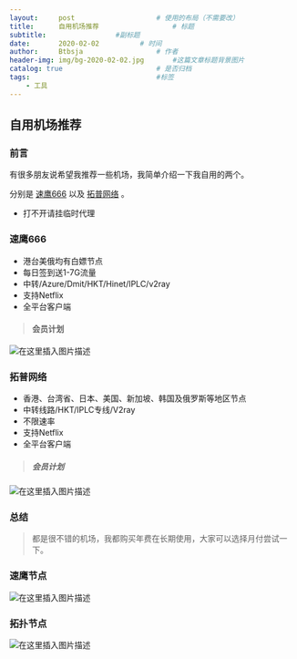```yaml
---
layout:     post   				    # 使用的布局（不需要改）
title:      自用机场推荐				    # 标题 
subtitle:                 #副标题
date:       2020-02-02 			# 时间
author:     Btbsja					# 作者
header-img: img/bg-2020-02-02.jpg 	    #这篇文章标题背景图片
catalog: true 						# 是否归档
tags:								#标签
    - 工具
---
```


## 自用机场推荐
### 前言
有很多朋友说希望我推荐一些机场，我简单介绍一下我自用的两个。  

分别是 [速鹰666](https://suying666.net/auth/register?code=Vr0n) 以及 [拓普网络](https://passr.top/auth/register?code=sMbu) 。  

* 打不开请挂临时代理

### 速鹰666
* 港台美俄均有白嫖节点
* 每日签到送1-7G流量
* 中转/Azure/Dmit/HKT/Hinet/IPLC/v2ray
* 支持Netflix
* 全平台客户端

>#### 会员计划

![在这里插入图片描述](https://img-blog.csdnimg.cn/20200221134057520.png?x-oss-process=image/watermark,type_ZmFuZ3poZW5naGVpdGk,shadow_10,text_aHR0cHM6Ly9ibG9nLmNzZG4ubmV0L0J0YnNqYQ==,size_16,color_FFFFFF,t_70)

### 拓普网络
* 香港、台湾省、日本、美国、新加坡、韩国及俄罗斯等地区节点
* 中转线路/HKT/IPLC专线/V2ray
* 不限速率
* 支持Netflix
* 全平台客户端

> ##### 会员计划

![在这里插入图片描述](https://img-blog.csdnimg.cn/20200221221520944.png?x-oss-process=image/watermark,type_ZmFuZ3poZW5naGVpdGk,shadow_10,text_aHR0cHM6Ly9ibG9nLmNzZG4ubmV0L0J0YnNqYQ==,size_16,color_FFFFFF,t_70)

### 总结

>都是很不错的机场，我都购买年费在长期使用，大家可以选择月付尝试一下。


### 速鹰节点

![在这里插入图片描述](https://img-blog.csdnimg.cn/20200221204445589.png?x-oss-process=image/watermark,type_ZmFuZ3poZW5naGVpdGk,shadow_10,text_aHR0cHM6Ly9ibG9nLmNzZG4ubmV0L0J0YnNqYQ==,size_16,color_FFFFFF,t_70)

### 拓扑节点

![在这里插入图片描述](https://img-blog.csdnimg.cn/20200221204940146.png?x-oss-process=image/watermark,type_ZmFuZ3poZW5naGVpdGk,shadow_10,text_aHR0cHM6Ly9ibG9nLmNzZG4ubmV0L0J0YnNqYQ==,size_16,color_FFFFFF,t_70)

